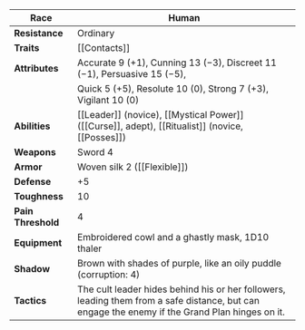 
| **Race**           | Human                                                              |
| ------------------ | ------------------------------------------------------------------ |
| **Resistance**     | Ordinary                                                           |
| **Traits**         | [[Contacts]]                                                       |
| **Attributes**     | Accurate 9 (+1), Cunning 13 (−3), Discreet 11 (−1), Persuasive 15 (−5), |
|                    | Quick 5 (+5), Resolute 10 (0), Strong 7 (+3), Vigilant 10 (0)       |
| **Abilities**      | [[Leader]] (novice), [[Mystical Power]] ([[Curse]], adept), [[Ritualist]] (novice, [[Posses]]) |
| **Weapons**        | Sword 4                                                            |
| **Armor**          | Woven silk 2 ([[Flexible]])                                        |
| **Defense**        | +5                                                                 |
| **Toughness**      | 10                                                                 |
| **Pain Threshold** | 4                                                                  |
| **Equipment**      | Embroidered cowl and a ghastly mask, 1D10 thaler                   |
| **Shadow**         | Brown with shades of purple, like an oily puddle (corruption: 4)    |
| **Tactics**        | The cult leader hides behind his or her followers, leading them from a safe distance, but can engage the enemy if the Grand Plan hinges on it. |